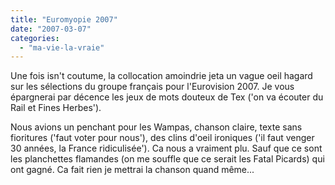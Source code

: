 ```yaml
---
title: "Euromyopie 2007"
date: "2007-03-07"
categories: 
  - "ma-vie-la-vraie"
---
```


Une fois isn't coutume, la collocation amoindrie jeta un vague oeil hagard sur les sélections du groupe français pour l'Eurovision 2007. Je vous épargnerai par décence les jeux de mots douteux de Tex ('on va écouter du Rail et Fines Herbes').

Nous avions un penchant pour les Wampas, chanson claire, texte sans fioritures ('faut voter pour nous'), des clins d'oeil ironiques ('il faut venger 30 années, la France ridiculisée'). Ca nous a vraiment plu. Sauf que ce sont les planchettes flamandes (on me souffle que ce serait les Fatal Picards) qui ont gagné. Ca fait rien je mettrai la chanson quand même...
